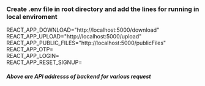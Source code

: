 ### Create .env file in root directory and add the lines for running in local enviroment   
    
REACT_APP_DOWNLOAD="http://localhost:5000/download"      
REACT_APP_UPLOAD="http://localhost:5000/upload"          
REACT_APP_PUBLIC_FILES="http://localhost:5000/publicFiles"       
REACT_APP_OTP=     
REACT_APP_LOGIN=         
REACT_APP_RESET_SIGNUP=     

##### Above are API addresss of backend for various request
